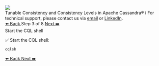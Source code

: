 <!-- TOP -->
<div class="top">
  <img src="https://datastax-academy.github.io/katapod-shared-assets/images/ds-academy-logo.svg" />
  <div class="scenario-title-section">
    <span class="scenario-title">Tunable Consistency and Consistency Levels in Apache Cassandra®</span>
    <span class="scenario-subtitle">ℹ️ For technical support, please contact us via <a href="mailto:aleksandr.volochnev@datastax.com">email</a> or <a href="https://dtsx.io/aleks">LinkedIn</a>.</span> 
  </div>
</div>

<!-- NAVIGATION -->
<div id="navigation-top" class="navigation-top">
 <a href='command:katapod.loadPage?[{"step":"step2"}]' 
   class="btn btn-dark navigation-top-left">⬅️ Back
 </a>
<span class="step-count"> Step 3 of 8</span>
 <a href='command:katapod.loadPage?[{"step":"step4"}]' 
    class="btn btn-dark navigation-top-right">Next ➡️
  </a>
</div>

<!-- CONTENT -->

<div class="step-title">Start the CQL shell</div>

✅ Start the CQL shell:
```
cqlsh
```

<!-- NAVIGATION -->
<div id="navigation-bottom" class="navigation-bottom">
 <a href='command:katapod.loadPage?[{"step":"step2"}]'
   class="btn btn-dark navigation-bottom-left">⬅️ Back
 </a>
 <a href='command:katapod.loadPage?[{"step":"step4"}]'
    class="btn btn-dark navigation-bottom-right">Next ➡️
  </a>
</div>

